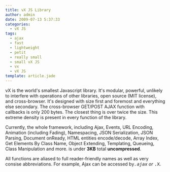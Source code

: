 ```yaml
---
title: vX JS Library
author: admin
date: 2009-07-13 5:37:33
categories:
  - vX JS
tags: 
  - ajax
  - fast
  - lightweight
  - petit
  - really small
  - small vX JS
  - vx
  - vX JS
template: article.jade
---
```


vX is the world's smallest Javascript library. It's modular, powerful, unlikely to interfere with operations of other libraries, open source (MIT license), and cross-browser. It's designed with size first and foremost and everything else secondary. The cross-browser GET/POST AJAX function with callbacks is only 200 bytes. The closest thing is over twice the size. This extreme density is present in every function of the library.

Currently, the whole framework, including Ajax, Events, URL Encoding, Animation (including Fading), Namespacing, JSON Serialization, JSON Parsing, Document onReady, HTML entities encode/decode, Array Index, Get Elements By Class Name, Object Extending, Templating, Queueing, Class Manipulation and more. is under **3KB** total **uncompressed**.

All functions are aliased to full reader-friendly names as well as very consise abbreviations. For example, Ajax can be accessed by<tt>_.ajax</tt> or <tt>_.X</tt>.

